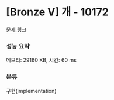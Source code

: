 # [Bronze V] 개 - 10172 

[문제 링크](https://www.acmicpc.net/problem/10172) 

### 성능 요약

메모리: 29160 KB, 시간: 60 ms

### 분류

구현(implementation)

